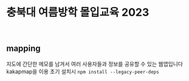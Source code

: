 # 충북대 여름방학 몰입교육 2023

&nbsp;

## mapping

지도에 간단한 메모를 남겨서 여러 사용자들과 정보를 공유할 수 있는 웹앱입니다
kakapmap을 이용
초기 설치시 `npm install --legacy-peer-deps`
